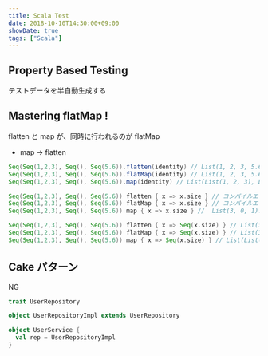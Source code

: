 ```yaml
---
title: Scala Test
date: 2018-10-10T14:30:00+09:00
showDate: true
tags: ["Scala"]
---
```


## Property Based Testing
テストデータを半自動生成する

## Mastering flatMap !
flatten と map が、同時に行われるのが flatMap
- map -> flatten


```Scala
Seq(Seq(1,2,3), Seq(), Seq(5.6)).flatten(identity) // List(1, 2, 3, 5.6): scala.collection.Seq
Seq(Seq(1,2,3), Seq(), Seq(5.6)).flatMap(identity) // List(1, 2, 3, 5.6): scala.collection.Seq
Seq(Seq(1,2,3), Seq(), Seq(5.6)).map(identity) // List(List(1, 2, 3), List(), List(5.6)): scala.collection.Seq
```

```Scala
Seq(Seq(1,2,3), Seq(), Seq(5.6)) flatten { x => x.size } // コンパイルエラー
Seq(Seq(1,2,3), Seq(), Seq(5.6)) flatMap { x => x.size } // コンパイルエラー
Seq(Seq(1,2,3), Seq(), Seq(5.6)) map { x => x.size } //  List(3, 0, 1): scala.collection.Seq
```

```Scala
Seq(Seq(1,2,3), Seq(), Seq(5.6)) flatten { x => Seq(x.size) } // List(3, 0, 1): scala.collection.Seq
Seq(Seq(1,2,3), Seq(), Seq(5.6)) flatMap { x => Seq(x.size) } // List(3, 0, 1): scala.collection.Seq
Seq(Seq(1,2,3), Seq(), Seq(5.6)) map { x => Seq(x.size) } // List(List(3), List(0), List(1)): scala.collection.Seq
```

## Cake パターン
NG
```Scala
trait UserRepository

object UserRepositoryImpl extends UserRepository

object UserService {
  val rep = UserRepositoryImpl
}
```
